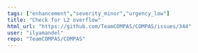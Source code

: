 ```yaml
---
tags: ["enhancement","severity_minor","urgency_low"]
title: "Check for L2 overflow"
html_url: "https://github.com/TeamCOMPAS/COMPAS/issues/344"
user: "ilyamandel"
repo: "TeamCOMPAS/COMPAS"
---
```


